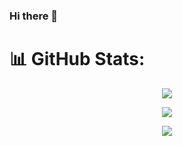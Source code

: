 ### Hi there 👋


# 📊 GitHub Stats:
<div align="center">

![](https://github-readme-stats.vercel.app/api?username=shubhanshu-02&show_icons=true&bg_color=00000000&hide_border=false&include_all_commits=true&count_private=true)<br/>

![](https://github-readme-streak-stats.herokuapp.com/?user=shubhanshu-02&theme=dark&hide_border=false)<br/>

![](https://github-readme-stats.vercel.app/api/top-langs/?username=shubhanshu-02&theme=dark&hide_border=false&include_all_commits=true&count_private=true&layout=compact)
</div>

<!--
**shubhanshu-02/shubhanshu-02** is a ✨ _special_ ✨ repository because its `README.md` (this file) appears on your GitHub profile.

Here are some ideas to get you started:

- 🔭 I’m currently working on ...
- 🌱 I’m currently learning ...
- 👯 I’m looking to collaborate on ...
- 🤔 I’m looking for help with ...
- 💬 Ask me about ...
- 📫 How to reach me: ...
- 😄 Pronouns: ...
- ⚡ Fun fact: ...
-->
